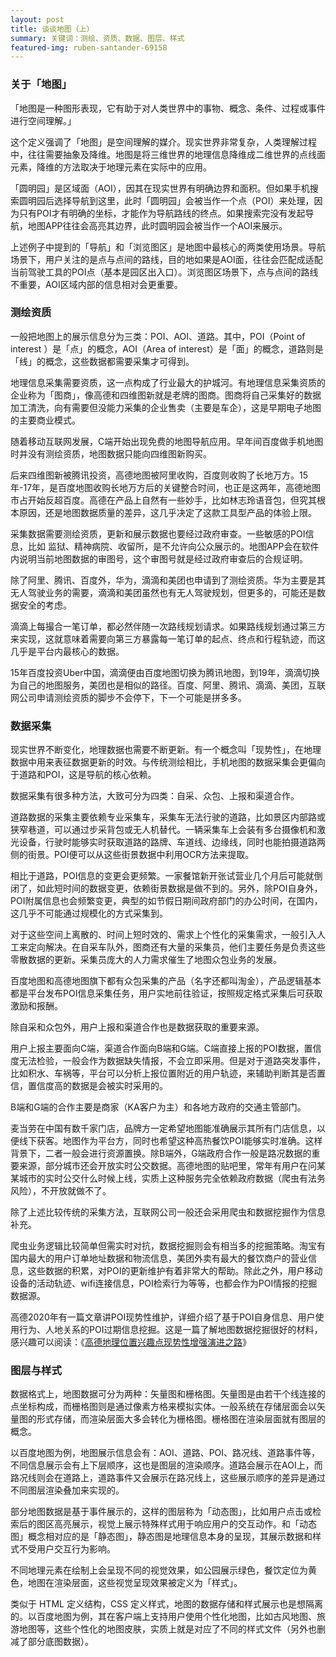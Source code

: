 ```yaml
---
layout: post
title: 谈谈地图（上）
summary: 关键词：测绘、资质、数据、图层、样式
featured-img: ruben-santander-69158
---
```

### 关于「地图」

「地图是一种图形表现，它有助于对人类世界中的事物、概念、条件、过程或事件进行空间理解。」

这个定义强调了「地图」是空间理解的媒介。现实世界非常复杂，人类理解过程中，往往需要抽象及降维。地图是将三维世界的地理信息降维成二维世界的点线面元素，降维的方法取决于地理元素在实际中的应用。

「圆明园」是区域面（AOI），因其在现实世界有明确边界和面积。但如果手机搜索圆明园后选择导航到这里，此时「圆明园」会被当作一个点（POI）来处理，因为只有POI才有明确的坐标，才能作为导航路线的终点。如果搜索完没有发起导航，地图APP往往会高亮其边界，此时圆明园会被当作一个AOI来展示。

上述例子中提到的「导航」和「浏览图区」是地图中最核心的两类使用场景。导航场景下，用户关注的是点与点间的路线，目的地如果是AOI面，往往会匹配成适配当前驾驶工具的POI点（基本是园区出入口）。浏览图区场景下，点与点间的路线不重要，AOI区域内部的信息相对会更重要。


### 测绘资质


一般把地图上的展示信息分为三类：POI、AOI、道路。其中，POI（Point of interest ）是「点」的概念，AOI（Area of interest）是「面」的概念，道路则是「线」的概念，这些数据都需要采集才可得到。 

地理信息采集需要资质，这一点构成了行业最大的护城河。有地理信息采集资质的企业称为「图商」，像高德和四维图新就是老牌的图商。图商将自己采集好的数据加工清洗，向有需要但没能力采集的企业售卖（主要是车企），这是早期电子地图的主要商业模式。

随着移动互联网发展，C端开始出现免费的地图导航应用。早年间百度做手机地图时并没有测绘资质，地图数据只能向四维图新购买。

后来四维图新被腾讯投资，高德地图被阿里收购，百度则收购了长地万方。15年-17年，是百度地图收购长地万方后的关键整合时间，也正是这两年，高德地图市占开始反超百度。高德在产品上自然有一些妙手，比如林志玲语音包，但究其根本原因，还是地图数据质量的差异，这几乎决定了这款工具型产品的体验上限。

采集数据需要测绘资质，更新和展示数据也要经过政府审查。一些敏感的POI信息，比如 监狱、精神病院、收留所，是不允许向公众展示的。地图APP会在软件内说明当前地图数据的审图号，这个审图号就是经过政府审查后的合规证明。

除了阿里、腾讯、百度外，华为，滴滴和美团也申请到了测绘资质。华为主要是其无人驾驶业务的需要，滴滴和美团虽然也有无人驾驶规划，但更多的，可能还是数据安全的考虑。

滴滴上每撮合一笔订单，都必然伴随一次路线规划请求。如果路线规划通过第三方来实现，这就意味着需要向第三方暴露每一笔订单的起点、终点和行程轨迹，而这几乎是平台内最核心的数据。

15年百度投资Uber中国，滴滴便由百度地图切换为腾讯地图，到19年，滴滴切换为自己的地图服务，美团也是相似的路径。百度、阿里、腾讯、滴滴、美团，互联网公司申请测绘资质的脚步不会停下，下一个可能是拼多多。


### 数据采集

现实世界不断变化，地理数据也需要不断更新。有一个概念叫「现势性」，在地理数据中用来表征数据更新的时效。与传统测绘相比，手机地图的数据采集会更偏向于道路和POI，这是导航的核心依赖。

数据采集有很多种方法，大致可分为四类：自采、众包、上报和渠道合作。

道路数据的采集主要依赖专业采集车，采集车无法行驶的道路，比如景区内部路或狭窄巷道，可以通过步采背包或无人机替代。一辆采集车上会装有多台摄像机和激光设备，行驶时能够实时获取道路的路牌、车道线、边缘线，同时也能拍摄道路两侧的街景。POI便可以从这些街景数据中利用OCR方法来提取。

相比于道路，POI信息的变更会更频繁。一家餐馆新开张试营业几个月后可能就倒闭了，如此短时间的数据变更，依赖街景数据是做不到的。另外，除POI自身外，POI附属信息也会频繁变更，典型的如节假日期间政府部门的办公时间，在国内，这几乎不可能通过规模化的方式采集到。

对于这些空间上离散的、时间上短时效的、需求上个性化的采集需求，一般引入人工来定向解决。在自采车队外，图商还有大量的采集员，他们主要任务是负责这些零散数据的更新。采集员庞大的人力需求催生了地图众包业务的发展。

百度地图和高德地图旗下都有众包采集的产品（名字还都叫淘金），产品逻辑基本都是平台发布POI信息采集任务，用户实地前往验证，按照规定格式采集后可获取激励和报酬。

除自采和众包外，用户上报和渠道合作也是数据获取的重要来源。

用户上报主要面向C端，渠道合作面向B端和G端。C端直接上报的POI数据，置信度无法检验，一般会作为数据缺失情报，不会立即采用。但是对于道路突发事件，比如积水、车祸等，平台可以分析上报位置附近的用户轨迹，来辅助判断其是否置信，置信度高的数据是会被实时采用的。

B端和G端的合作主要是商家（KA客户为主）和各地方政府的交通主管部门。

麦当劳在中国有数千家门店，品牌方一定希望地图能准确展示其所有门店信息，以便线下获客。地图作为平台方，同时也希望这种高热餐饮POI能够实时准确。这样背景下，二者一般会进行资源置换。除B端外，G端政府合作一般是路况数据的重要来源，部分城市还会开放实时公交数据。高德地图的贴吧里，常年有用户在问某某城市的实时公交什么时候上线，实质上这种服务完全依赖政府数据（爬虫有法务风险），不开放就做不了。

除了上述比较传统的采集方法，互联网公司一般还会采用爬虫和数据挖掘作为信息补充。

爬虫业务逻辑比较简单但需实时对抗，数据挖掘则会有相当多的挖掘策略。淘宝有国内最大的用户订单地址数据和物流信息，美团外卖有最大的餐饮商户的营业信息，这些数据的积累，对POI的更新维护有着非常大的帮助。除此之外，用户移动设备的活动轨迹、wifi连接信息，POI检索行为等等，也都会作为POI情报的挖掘数据源。

高德2020年有一篇文章讲POI现势性维护，详细介绍了基于POI自身信息、用户使用行为、人地关系的POI过期信息挖掘。这是一篇了解地图数据挖掘很好的材料，感兴趣可以阅读：《[高德地理位置兴趣点现势性增强演进之路](https://mp.weixin.qq.com/s/e6htHPENjtO4tWTsmkegCg)》

### 图层与样式

数据格式上，地图数据可分为两种：矢量图和栅格图。矢量图是由若干个线连接的点坐标构成，而栅格图则是通过像素方格来模拟实体。一般系统在存储层面会以矢量图的形式存储，而渲染层面大多会转化为栅格图。栅格图在渲染层面就有图层的概念。

以百度地图为例，地图展示信息会有：AOI、道路、POI、路况线、道路事件等，不同信息展示会有上下层顺序，这也是图层的渲染顺序。道路会展示在AOI上，而路况线则会在道路上，道路事件又会展示在路况线上，这些展示顺序的差异是通过不同图层渲染叠加来实现的。

部分地图数据是基于事件展示的，这样的图层称为「动态图」，比如用户点击或检索后的图区高亮展示，视觉上展示特殊样式用于响应用户的交互动作。和「动态图」概念相对应的是「静态图」，静态图是地理信息本身的呈现，其展示数据和样式不受用户交互行为影响。


不同地理元素在绘制上会呈现不同的视觉效果，如公园展示绿色，餐饮定位为黄色，地图在渲染层面，这些视觉呈现效果被定义为「样式」。

类似于 HTML 定义结构，CSS 定义样式，地图的数据存储和样式展示也是想隔离的。以百度地图为例，其在客户端上支持用户使用个性化地图，比如古风地图、旅游地图等，这些个性化的地图皮肤，实质上就是对应了不同的样式文件（另外也删减了部分底图数据）。

